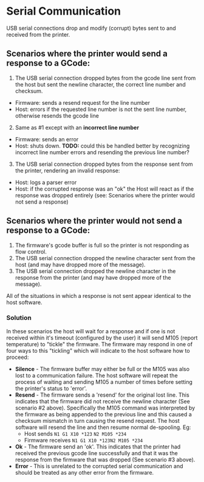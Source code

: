 # Serial Communication

USB serial connections drop and modify (corrupt) bytes sent to and received from the printer.


## Scenarios where the printer **would** send a response to a GCode:

1. The USB serial connection dropped bytes from the gcode line sent from the host but sent the newline character, the correct line number and checksum.
  * Firmware: sends a resend request for the line number
  * Host: errors if the requested line number is not the sent line number, otherwise resends the gcode line
2. Same as \#1 except with an **incorrect line number**
  * Firmware: sends an error
  * Host: shuts down. **TODO:** could this be handled better by recognizing incorrect line number errors and resending the previous line number?
3. The USB serial connection dropped bytes from the response sent from the printer, rendering an invalid response:
  * Host: logs a parser error
  * Host: if the corrupted response was an "ok" the Host will react as if the response was dropped entirely (see: Scenarios where the printer would not send a response)

## Scenarios where the printer **would not** send a response to a GCode:

1. The firmware's gcode buffer is full so the printer is not responding as flow control.
2. The USB serial connection dropped the newline character sent from the host (and may have dropped more of the message).
3. The USB serial connection dropped the newline character in the response from the printer (and may have dropped more of the message).

All of the situations in which a response is not sent appear identical to the host software.

### Solution

In these scenarios the host will wait for a response and if one is not received within it's timeout (configured by the user) it will send M105 (report temperature) to "tickle" the firmware. The firmware may respond in one of four ways to this "tickling" which will indicate to the host software how to proceed:

* **Silence** - The firmware buffer may either be full or the M105 was also lost to a communication failure. The host software will repeat the process of waiting and sending M105 a number of times before setting the printer's status to 'error'.
* **Resend** - The firmware sends a 'resend' for the original lost line. This indicates that the firmware did not receive the newline character (See scenario \#2 above). Specifically the M105 command was interpreted by the firmware as being appended to the previous line and this caused a checksum mismatch in turn causing the resend request. The host software will resend the line and then resume normal de-spooling. Eg:
  * Host sends
    `N1 G1 X10 *123`
    `N2 M105 *234`
  * Firmware receives
    `N1 G1 X10 *123N2 M105 *234`
* **Ok** - The firmware send an 'ok'. This indicates that the printer had received the previous gcode line successfully and that it was the response from the firmware that was dropped (See scenario \#3 above).
* **Error** - This is unrelated to the corrupted serial communication and should be treated as any other error from the firmware.
